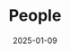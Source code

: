 ---
title: People
date: 2025-01-09

type: landing

sections:
  - block: people
    content:
      title: Meet the Team
      # Choose which groups/teams of users to display.
      #   Edit `user_groups` in each user's profile to add them to one or more of these groups.
      user_groups:
          - Chair
          - Honorary Professorship
          - Administration
          - Senior Researchers
          - Researchers
          - Guest-researchers & Partners
          - Research Assistants
      sort_by: Params.last_name
      sort_ascending: true
    design:
      show_interests: false
      show_role: true
      show_social: true
      show_organizations: false
---
